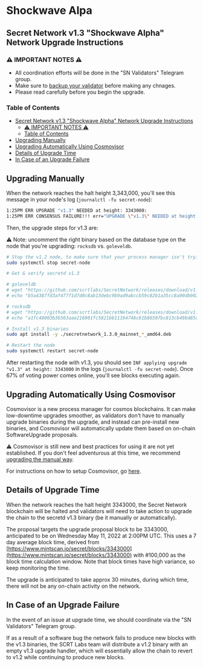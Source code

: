# Shockwave Alpa

## Secret Network v1.3 "Shockwave Alpha" Network Upgrade Instructions <a href="#secret-network-v1-3-shockwave-alpha-network-upgrade-instructions" id="secret-network-v1-3-shockwave-alpha-network-upgrade-instructions"></a>

### ⚠️ IMPORTANT NOTES ⚠️ <a href="#important-notes" id="important-notes"></a>

* All coordination efforts will be done in the "SN Validators" Telegram group.
* Make sure to [backup your validator](https://docs.scrt.network/backup/backup-a-validator.html) before making any chnages.
* Please read carefully before you begin the upgrade.

### Table of Contents <a href="#table-of-contents" id="table-of-contents"></a>

* [Secret Network v1.3 "Shockwave Alpha" Network Upgrade Instructions](https://docs.scrt.network/shockwave-alpha-upgrade-secret-4.html#secret-network-v13-shockwave-alpha-network-upgrade-instructions)
  * [⚠️ IMPORTANT NOTES ⚠️](https://docs.scrt.network/shockwave-alpha-upgrade-secret-4.html#warning-important-notes-warning)
  * [Table of Contents](https://docs.scrt.network/shockwave-alpha-upgrade-secret-4.html#table-of-contents)
* [Upgrading Manually](https://docs.scrt.network/shockwave-alpha-upgrade-secret-4.html#upgrading-manually)
* [Upgrading Automatically Using Cosmovisor](https://docs.scrt.network/shockwave-alpha-upgrade-secret-4.html#upgrading-automatically-using-cosmovisor)
* [Details of Upgrade Time](https://docs.scrt.network/shockwave-alpha-upgrade-secret-4.html#details-of-upgrade-time)
* [In Case of an Upgrade Failure](https://docs.scrt.network/shockwave-alpha-upgrade-secret-4.html#in-case-of-an-upgrade-failure)

## Upgrading Manually <a href="#upgrading-manually" id="upgrading-manually"></a>

When the network reaches the halt height 3,343,000, you'll see this message in your node's log (`journalctl -fu secret-node`):

```bash
1:25PM ERR UPGRADE "v1.3" NEEDED at height: 3343000:
1:25PM ERR CONSENSUS FAILURE!!! err="UPGRADE \"v1.3\" NEEDED at height: 3343000
```

Then, the upgrade steps for v1.3 are:

⚠️ Note: uncomment the right binary based on the database type on the node that you're upgrading: `rocksdb` vs. `goleveldb`.

```bash
# Stop the v1.2 node, to make sure that your process manager isn't trying to restart it while you upgrade
sudo systemctl stop secret-node

# Get & verify secretd v1.3

# goleveldb
# wget "https://github.com/scrtlabs/SecretNetwork/releases/download/v1.3.0/secretnetwork_1.3.0_mainnet_goleveldb_amd64.deb"
# echo "b5a4387fd3af477f1d7d0c8ab13debc9b9ad9abccb59c82b1a35cc8a90db902b secretnetwork_1.3.0_mainnet_goleveldb_amd64.deb" | sha256sum --check

# rocksdb
# wget "https://github.com/scrtlabs/SecretNetwork/releases/download/v1.3.0/secretnetwork_1.3.0_mainnet_rocksdb_amd64.deb"
# echo "a1fc48003b3b563aae216901fc5821bb11164746c61b86507bc813cb49bd85cb secretnetwork_1.3.0_mainnet_rocksdb_amd64.deb" | sha256sum --check

# Install v1.3 binaries
sudo apt install -y ./secretnetwork_1.3.0_mainnet_*_amd64.deb

# Restart the node
sudo systemctl restart secret-node
```

After restarting the node with v1.3, you should see `INF applying upgrade "v1.3" at height: 3343000` in the logs (`journalctl -fu secret-node`). Once 67% of voting power comes online, you'll see blocks executing again.

## Upgrading Automatically Using Cosmovisor <a href="#upgrading-automatically-using-cosmovisor" id="upgrading-automatically-using-cosmovisor"></a>

Cosmovisor is a new process manager for cosmos blockchains. It can make low-downtime upgrades smoother, as validators don't have to manually upgrade binaries during the upgrade, and instead can pre-install new binaries, and Cosmovisor will automatically update them based on on-chain SoftwareUpgrade proposals.

⚠️ Cosmovisor is still new and best practices for using it are not yet established. If you don't feel adventurous at this time, we recommend [upgrading the manual way](https://docs.scrt.network/shockwave-alpha-upgrade-secret-4.html#upgrading-manually).

For instructions on how to setup Cosmovisor, go [here](https://docs.scrt.network/cosmovisor.html).

## Details of Upgrade Time <a href="#details-of-upgrade-time" id="details-of-upgrade-time"></a>

When the network reaches the halt height 3343000, the Secret Network blockchain will be halted and validators will need to take action to upgrade the chain to the secretd v1.3 binary (be it manually or automatically).

The proposal targets the upgrade proposal block to be 3343000, anticipated to be on Wednesday May 11, 2022 at 2:00PM UTC. This uses a 7 day average block time, derived from [https://www.mintscan.io/secret/blocks/3343000](https://www.mintscan.io/secret/blocks/3343000) with #100,000 as the block time calculation window. Note that block times have high variance, so keep monitoring the time.

The upgrade is anticipated to take approx 30 minutes, during which time, there will not be any on-chain activity on the network.

## In Case of an Upgrade Failure <a href="#in-case-of-an-upgrade-failure" id="in-case-of-an-upgrade-failure"></a>

In the event of an issue at upgrade time, we should coordinate via the "SN Validators" Telegram group.

If as a result of a software bug the network fails to produce new blocks with the v1.3 binaries, the SCRT Labs team will distribute a v1.2 binary with an empty v1.3 upgrade handler, which will essentially allow the chain to revert to v1.2 while continuing to produce new blocks.
